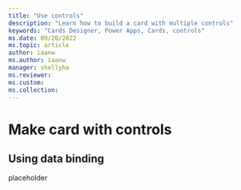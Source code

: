 ```yaml
---
title: "Use controls"
description: "Learn how to build a card with multiple controls"
keywords: "Cards Designer, Power Apps, Cards, controls"
ms.date: 09/20/2022
ms.topic: article
author: iaanw
ms.author: iaanw
manager: shellyha
ms.reviewer: 
ms.custom: 
ms.collection: 
---
```


# Make card with controls

## Using data binding

placeholder

